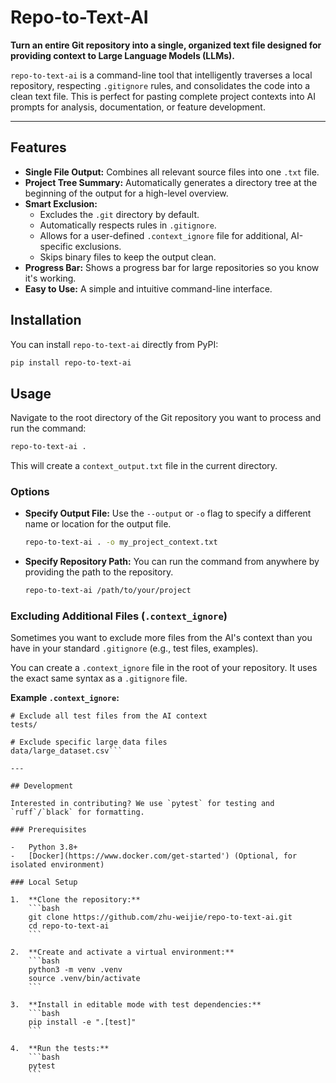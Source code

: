 # Repo-to-Text-AI

**Turn an entire Git repository into a single, organized text file designed for providing context to Large Language Models (LLMs).**

`repo-to-text-ai` is a command-line tool that intelligently traverses a local repository, respecting `.gitignore` rules, and consolidates the code into a clean text file. This is perfect for pasting complete project contexts into AI prompts for analysis, documentation, or feature development.

---

## Features

-   **Single File Output:** Combines all relevant source files into one `.txt` file.
-   **Project Tree Summary:** Automatically generates a directory tree at the beginning of the output for a high-level overview.
-   **Smart Exclusion:**
    -   Excludes the `.git` directory by default.
    -   Automatically respects rules in `.gitignore`.
    -   Allows for a user-defined `.context_ignore` file for additional, AI-specific exclusions.
    -   Skips binary files to keep the output clean.
-   **Progress Bar:** Shows a progress bar for large repositories so you know it's working.
-   **Easy to Use:** A simple and intuitive command-line interface.

## Installation

You can install `repo-to-text-ai` directly from PyPI:

```bash
pip install repo-to-text-ai
```

## Usage

Navigate to the root directory of the Git repository you want to process and run the command:

```bash
repo-to-text-ai .
```

This will create a `context_output.txt` file in the current directory.

### Options

-   **Specify Output File:** Use the `--output` or `-o` flag to specify a different name or location for the output file.

    ```bash
    repo-to-text-ai . -o my_project_context.txt
    ```

-   **Specify Repository Path:** You can run the command from anywhere by providing the path to the repository.

    ```bash
    repo-to-text-ai /path/to/your/project
    ```

### Excluding Additional Files (`.context_ignore`)

Sometimes you want to exclude more files from the AI's context than you have in your standard `.gitignore` (e.g., test files, examples).

You can create a `.context_ignore` file in the root of your repository. It uses the exact same syntax as a `.gitignore` file.

**Example `.context_ignore`:**

```
# Exclude all test files from the AI context
tests/

# Exclude specific large data files
data/large_dataset.csv```

---

## Development

Interested in contributing? We use `pytest` for testing and `ruff`/`black` for formatting.

### Prerequisites

-   Python 3.8+
-   [Docker](https://www.docker.com/get-started') (Optional, for isolated environment)

### Local Setup

1.  **Clone the repository:**
    ```bash
    git clone https://github.com/zhu-weijie/repo-to-text-ai.git
    cd repo-to-text-ai
    ```

2.  **Create and activate a virtual environment:**
    ```bash
    python3 -m venv .venv
    source .venv/bin/activate
    ```

3.  **Install in editable mode with test dependencies:**
    ```bash
    pip install -e ".[test]"
    ```

4.  **Run the tests:**
    ```bash
    pytest
    ```
